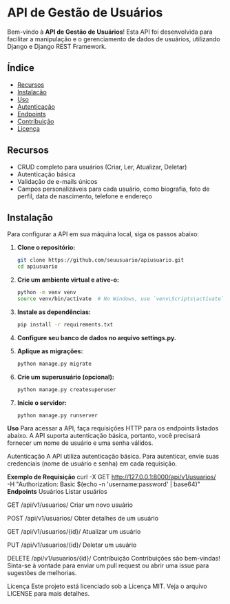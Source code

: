 # API de Gestão de Usuários

Bem-vindo à **API de Gestão de Usuários**! Esta API foi desenvolvida para facilitar a manipulação e o gerenciamento de dados de usuários, utilizando Django e Django REST Framework.

## Índice

- [Recursos](#recursos)
- [Instalação](#instalação)
- [Uso](#uso)
- [Autenticação](#autenticação)
- [Endpoints](#endpoints)
- [Contribuição](#contribuição)
- [Licença](#licença)

## Recursos

- CRUD completo para usuários (Criar, Ler, Atualizar, Deletar)
- Autenticação básica
- Validação de e-mails únicos
- Campos personalizáveis para cada usuário, como biografia, foto de perfil, data de nascimento, telefone e endereço

## Instalação

Para configurar a API em sua máquina local, siga os passos abaixo:

1. **Clone o repositório:**
   ```bash
   git clone https://github.com/seuusuario/apiusuario.git
   cd apiusuario
2. **Crie um ambiente virtual e ative-o:**
   ```bash
   python -m venv venv
   source venv/bin/activate  # No Windows, use `venv\Scripts\activate`
3. **Instale as dependências:**

   ```bash
   pip install -r requirements.txt
4. **Configure seu banco de dados no arquivo settings.py.**

5. **Aplique as migrações:**

   ```bash
   python manage.py migrate
6. **Crie um superusuário (opcional):**

   ```bash
   python manage.py createsuperuser
7. **Inicie o servidor:**
   ```bash
   python manage.py runserver
**Uso**
Para acessar a API, faça requisições HTTP para os endpoints listados abaixo. A API suporta autenticação básica, portanto, você precisará fornecer um nome de usuário e uma senha válidos.

Autenticação
A API utiliza autenticação básica. Para autenticar, envie suas credenciais (nome de usuário e senha) em cada requisição.

**Exemplo de Requisição**
   curl -X GET http://127.0.0.1:8000/api/v1/usuarios/ \
        -H "Authorization: Basic $(echo -n 'username:password' | base64)"
**Endpoints**
Usuários
Listar usuários

GET /api/v1/usuarios/
Criar um novo usuário

POST /api/v1/usuarios/
Obter detalhes de um usuário

GET /api/v1/usuarios/{id}/
Atualizar um usuário

PUT /api/v1/usuarios/{id}/
Deletar um usuário

DELETE /api/v1/usuarios/{id}/
Contribuição
Contribuições são bem-vindas! Sinta-se à vontade para enviar um pull request ou abrir uma issue para sugestões de melhorias.

Licença
Este projeto está licenciado sob a Licença MIT. Veja o arquivo LICENSE para mais detalhes.
